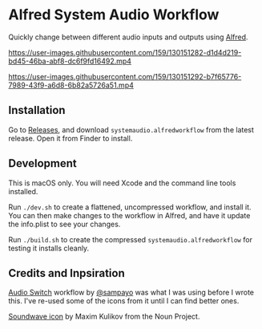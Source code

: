 # Alfred System Audio Workflow

Quickly change between different audio inputs and outputs using [Alfred](http://www.alfredapp.com).

https://user-images.githubusercontent.com/159/130151282-d1d4d219-bd45-46ba-abf8-dc6f9fd16492.mp4

https://user-images.githubusercontent.com/159/130151292-b7f65776-7989-43f9-a6d8-6b82a5726a51.mp4

## Installation

Go to [Releases](https://github.com/technicalpickles/alfred-system-audio/releases), and download `systemaudio.alfredworkflow` from the latest release. Open it from Finder to install.

## Development

This is macOS only. You will need Xcode and the command line tools installed.

Run `./dev.sh` to create a flattened, uncompressed workflow, and install it. You can then make changes to the workflow in Alfred, and have it update the info.plist to see your changes.

Run `./build.sh` to create the compressed `systemaudio.alfredworkflow` for testing it installs cleanly.

## Credits and Inpsiration

[Audio Switch](https://github.com/sampayo/Alfred-WorkFlows/tree/master/Audio%20Switch) workflow by [@sampayo](https://github.com/sampayo) was what I was using before I wrote this. I've re-used some of the icons from it until I can find better ones.

[Soundwave icon](https://thenounproject.com/term/waveform/1786357/) by Maxim Kulikov from the Noun Project.

